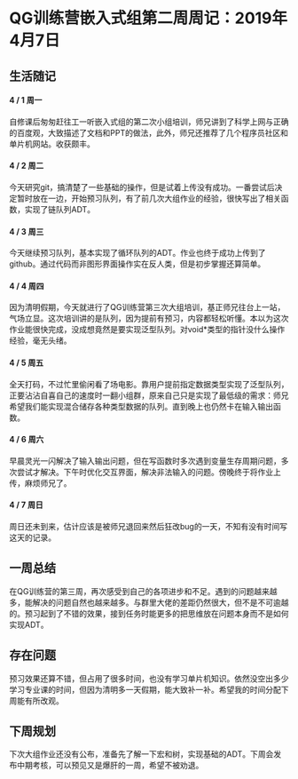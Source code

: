 ﻿# QG训练营嵌入式组第二周周记：2019年4月7日

## 生活随记
#### 4 / 1 周一

​	自修课后匆匆赶往工一听嵌入式组的第二次小组培训，师兄讲到了科学上网与正确的百度观，大致描述了文档和PPT的做法，此外，师兄还推荐了几个程序员社区和单片机网站。收获颇丰。

#### 4 / 2 周二

​	今天研究git，搞清楚了一些基础的操作，但是试着上传没有成功。一番尝试后决定暂时放在一边，开始预习队列，有了前几次大组作业的经验，很快写出了相关函数，实现了链队列ADT。

#### 4 / 3 周三

​	今天继续预习队列，基本实现了循环队列的ADT。作业也终于成功上传到了github。通过代码而非图形界面操作实在反人类，但是初步掌握还算简单。

#### 4 / 4 周四

​	因为清明假期，今天就进行了QG训练营第三次大组培训，基正师兄往台上一站，气场立显。这次培训讲的是队列，因为提前有预习，内容都轻松听懂。本以为这次作业能很快完成，没成想竟然是要实现泛型队列。对void*类型的指针没什么操作经验，毫无头绪。

#### 4 / 5 周五

​	全天打码，不过忙里偷闲看了场电影。靠用户提前指定数据类型实现了泛型队列，正要沾沾自喜自己的速度时一翻小组群，原来自己只是实现了最低级的需求：师兄希望我们能实现混合储存各种类型数据的队列。直到晚上也仍然卡在输入输出函数。

#### 4 / 6 周六

​	早晨灵光一闪解决了输入输出问题，但在写函数时多次遇到变量生存周期问题，多次尝试才解决。下午时优化交互界面，解决非法输入的问题。傍晚终于将作业上传，麻烦师兄了。

#### 4 / 7 周日

​	周日还未到来，估计应该是被师兄退回来然后狂改bug的一天，不知有没有时间写这天的记录。

## 一周总结

​	在QG训练营的第三周，再次感受到自己的各项进步和不足。遇到的问题越来越多，能解决的问题自然也越来越多。与群里大佬的差距仍然很大，但不是不可逾越的。预习起到了不错的效果，接到任务时能更多的把思维放在问题本身而不是如何实现ADT。

## 存在问题

​	预习效果还算不错，但占用了很多时间，也没有学习单片机知识。依然没空出多少学习专业课的时间，但因为清明多一天假期，能大致补一补。希望我的时间分配下周能有所改观。

## 下周规划

​	下次大组作业还没有公布，准备先了解一下宏和树，实现基础的ADT。下周会发布中期考核，可以预见又是爆肝的一周，希望不被劝退。


